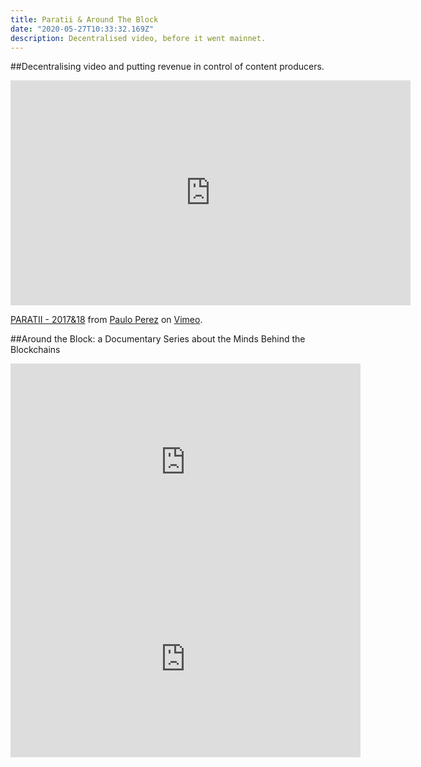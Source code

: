 ```yaml
---
title: Paratii & Around The Block
date: "2020-05-27T10:33:32.169Z"
description: Decentralised video, before it went mainnet.
---
```


##Decentralising video and putting revenue in control of content producers.

<iframe src="https://player.vimeo.com/video/386652857" width="640" height="360" frameborder="0" allow="autoplay; fullscreen" allowfullscreen></iframe>
<p><a href="https://vimeo.com/386652857">PARATII - 2017&amp;18</a> from <a href="https://vimeo.com/user380036">Paulo Perez</a> on <a href="https://vimeo.com">Vimeo</a>.</p>


##Around the Block: a Documentary Series about the Minds Behind the Blockchains

<iframe width="560" height="315" src="https://www.youtube.com/embed/videoseries?list=PLeERedRHLXQq83mwo1ufqcH4t8b2-SVPi" frameborder="0" allow="accelerometer; autoplay; encrypted-media; gyroscope; picture-in-picture" allowfullscreen></iframe>

<iframe width="560" height="315" src="https://www.youtube.com/embed/xjn0nVEF9Bo" frameborder="0" allow="accelerometer; autoplay; encrypted-media; gyroscope; picture-in-picture" allowfullscreen></iframe>
